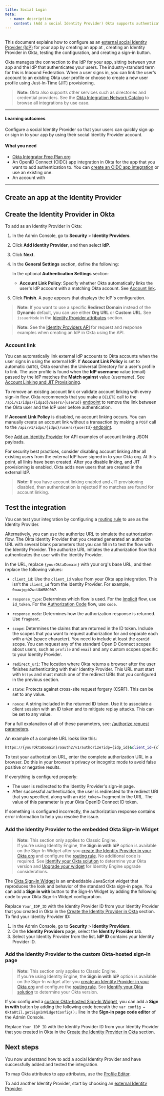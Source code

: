 ```yaml
---
title: Social Login
meta:
  - name: description
    content: (Add a social Identity Provider) Okta supports authentication with social Identity Providers. Get an overview of the social login process and prerequisites, as well as the setup instructions.
---
```


## <StackSnippet snippet="idp" inline />

This document explains how to configure <StackSnippet snippet="idp" inline /> as an [external social Identity Provider (IdP)](/docs/concepts/identity-providers/) for your app by creating an app at <StackSnippet snippet="idp" inline />, creating an Identity Provider in Okta, testing the configuration, and creating a sign-in button.

<StackSnippet snippet="micronote" />

Okta manages the connection to the IdP for your app, sitting between your app and the IdP that authenticates your users. The industry-standard term for this is Inbound Federation. When a user signs in, you can link the user’s <StackSnippet snippet="idp" inline /> account to an existing Okta user profile or choose to create a new user profile using Just-In-Time (JIT) provisioning.

> **Note:** Okta also supports other services such as directories and credential providers. See the [Okta Integration Network Catalog](https://www.okta.com/okta-integration-network/) to browse all integrations by use case.

---

#### Learning outcomes

Configure a social Identity Provider so that your users can quickly sign up or sign in to your app by using their social Identity Provider account.

#### What you need

* [Okta Integrator Free Plan org](https://developer.okta.com/signup)
* An OpenID Connect (OIDC) app integration in Okta for the app that you want to add authentication to. You can [create an OIDC app integration](https://help.okta.com/okta_help.htm?id=ext_Apps_App_Integration_Wizard-oidc) or use an existing one.
* An account with <StackSnippet snippet="idpaccount" inline />

---

## Create an app at the Identity Provider

<StackSnippet snippet="appatidp" />

## Create the Identity Provider in Okta

To add <StackSnippet snippet="idp" inline /> as an Identity Provider in Okta:

1. In the Admin Console, go to **Security** > **Identity Providers**.
1. Click **Add Identity Provider**, and then select **<StackSnippet snippet="idp" inline /> IdP**. <StackSnippet snippet="alt-idp" inline />
1. Click **Next**.
1. In the **General Settings** section, define the following:

   <StackSnippet snippet="appidpinokta" />

   In the optional **Authentication Settings** section:

   * **Account Link Policy**: Specify whether Okta automatically links the user's IdP account with a matching Okta account. See [Account link](#account-link).

5. Click **Finish**. A page appears that displays the IdP's configuration.

> **Note:** If you want to use a specific **Redirect Domain** instead of the **Dynamic** default, you can use either **Org URL** or **Custom URL**. See `issuerMode` in the [Identity Provider attributes](https://developer.okta.com/docs/api/openapi/okta-management/management/tag/IdentityProvider/#tag/IdentityProvider/operation/getIdentityProvider!c=200&path=created&t=response) section.

<StackSnippet snippet="afterappidpinokta" />

> **Note:** See the [Identity Providers API](https://developer.okta.com/docs/api/openapi/okta-management/management/tag/IdentityProvider/#tag/IdentityProvider/operation/createIdentityProvider) for request and response examples when creating an IdP in Okta using the API.

### Account link

You can automatically link external IdP accounts to Okta accounts when the user signs in using the external IdP. If **Account Link Policy** is set to automatic (`AUTO`), Okta searches the Universal Directory for a user's profile to link. The user profile is found when the **IdP username** value (email) passed by the IdP matches the **Match against** value (username). See [Account Linking and JIT Provisioning](/docs/concepts/identity-providers/#account-linking-and-just-in-time-provisioning).

To remove an existing account link or validate account linking with every sign-in flow, Okta recommends that you make a `DELETE` call to the `/api/v1/idps/{idpId}/users/{userId}` [endpoint](https://developer.okta.com/docs/api/openapi/okta-management/management/tag/IdentityProviderUsers/#tag/IdentityProviderUsers/operation/unlinkUserFromIdentityProvider) to remove the link between the Okta user and the IdP user before authentication.

If **Account Link Policy** is disabled, no account linking occurs. You can manually create an account link without a transaction by making a `POST` call to the `/api/v1/idps/{idps}/users/{userId}` [endpoint](https://developer.okta.com/docs/api/openapi/okta-management/management/tag/IdentityProviderUsers/#tag/IdentityProviderUsers/operation/linkUserToIdentityProvider).

See [Add an Identity Provider](https://developer.okta.com/docs/api/openapi/okta-management/management/tag/IdentityProvider/#tag/IdentityProvider/operation/createIdentityProvider) for API examples of account linking JSON payloads.

For security best practices, consider disabling account linking after all existing users from the external IdP have signed in to your Okta org. At this point, all links have been created. After you disable linking, and JIT provisioning is enabled, Okta adds new users that are created in the external IdP.

> **Note:** If you have account linking enabled and JIT provisioning disabled, then authentication is rejected if no matches are found for account linking.

## Test the integration

You can test your integration by configuring a [routing rule](https://help.okta.com/okta_help.htm?id=ext-cfg-routing-rules) to use <StackSnippet snippet="idp" inline /> as the Identity Provider.

Alternatively, you can use the authorize URL to simulate the authorization flow. The Okta Identity Provider that you created generated an authorize URL with several blank parameters that you can fill in to test the flow with the Identity Provider. The authorize URL initiates the authorization flow that authenticates the user with the Identity Provider.

In the URL, replace `{yourOktaDomain}` with your org's base URL, and then replace the following values:

* `client_id`: Use the `client_id` value from your Okta app integration. This isn’t the `client_id` from the Identity Provider. For example, `0oawjqpb2wcUAWM8C0h7`.

* `response_type`: Determines which flow is used. For the [Implicit](/docs/guides/implement-grant-type/implicit/main/) flow, use `id_token`. For the [Authorization Code](/docs/guides/implement-grant-type/authcode/main/) flow, use `code`.

* `response_mode`: Determines how the authorization response is returned. Use `fragment`.

* `scope`: Determines the claims that are returned in the ID token. Include the scopes that you want to request authorization for and separate each with a `%20` (space character). You need to include at least the `openid` scope. You can request any of the standard OpenID Connect scopes about users, such as `profile` and `email` and any custom scopes specific to your Identity Provider.

* `redirect_uri`: The location where Okta returns a browser after the user finishes authenticating with their Identity Provider. This URL must start with `https` and must match one of the redirect URIs that you configured in the previous section.

* `state`: Protects against cross-site request forgery (CSRF). This can be set to any value.

* `nonce`: A string included in the returned ID token. Use it to associate a client session with an ID token and to mitigate replay attacks. This can be set to any value.

For a full explanation of all of these parameters, see: [/authorize request parameters](https://developer.okta.com/docs/api/openapi/okta-oauth/oauth/tag/CustomAS/#tag/CustomAS/operation/authorizeCustomAS).

An example of a complete URL looks like this:

```bash
https://{yourOktaDomain}/oauth2/v1/authorize?idp={idp_id}&client_id={client_id}&response_type=id_token&response_mode=fragment&scope=openid%20email&redirect_uri=https%3A%2F%2FyourAppUrlHere.com%2F&state=WM6D&nonce=YsG76jo

```

To test your authorization URL, enter the complete authorization URL in a browser. Do this in your browser's privacy or incognito mode to avoid false positive or negative results.

If everything is configured properly:

* The user is redirected to the Identity Provider's sign-in page.
* After successful authentication, the user is redirected to the redirect URI that you specified, along with an `#id_token=` fragment in the URL. The value of this parameter is your Okta OpenID Connect ID token.

If something is configured incorrectly, the authorization response contains error information to help you resolve the issue.

<StackSnippet snippet="noemail" />

### Add the Identity Provider to the embedded Okta Sign-In Widget

> **Note:** This section only applies to Classic Engine. <br>
> If you're using Identity Engine, the **Sign in with IdP** option is available on the Sign-In Widget after you [create the Identity Provider in your Okta org](#create-the-identity-provider-in-okta) and configure the [routing rule](https://help.okta.com/okta_help.htm?id=ext-cfg-routing-rules). No additional code is required. See [Identify your Okta solution](https://help.okta.com/okta_help.htm?type=oie&id=ext-oie-version) to determine your Okta version and [Upgrade your widget](/docs/guides/oie-upgrade-sign-in-widget/main/#idp-discovery) for Identity Engine upgrade considerations.

The [Okta Sign-In Widget](https://github.com/okta/okta-signin-widget) is an embeddable JavaScript widget that reproduces the look and behavior of the standard Okta sign-in page. You can add a **Sign in with <StackSnippet snippet="idp" inline />** button to the Sign-In Widget by adding the following code to your Okta Sign-In Widget configuration.

<StackSnippet snippet="siwconfig" />

Replace `Your_IDP_ID` with the Identity Provider ID from your Identity Provider that you created in Okta in the [Create the Identity Provider in Okta](#create-the-identity-provider-in-okta) section. To find your Identity Provider ID:

1. In the Admin Console, go to **Security** > **Identity Providers**.
1. On the **Identity Providers** page, select the **Identity Provider** tab.
1. Select your Identity Provider from the list. **IdP ID** contains your Identity Provider ID.

### Add the Identity Provider to the custom Okta-hosted sign-in page

> **Note:** This section only applies to Classic Engine. <br>
> If you're using Identity Engine, the **Sign in with IdP** option is available on the Sign-In widget after you [create an Identity Provider in your Okta org](#create-an-identity-provider-in-okta) and configure the [routing rule](https://help.okta.com/okta_help.htm?id=ext-cfg-routing-rules). See [Identify your Okta solution](https://help.okta.com/okta_help.htm?type=oie&id=ext-oie-version) to determine your Okta version.

If you configured a [custom Okta-hosted Sign-In Widget](/docs/guides/custom-widget/main/#style-the-okta-hosted-sign-in-widget), you can add a **Sign in with <StackSnippet snippet="idp" inline />** button by adding the following code beneath the `var config = OktaUtil.getSignInWidgetConfig();` line in the **Sign-in page code editor** of the Admin Console.

<StackSnippet snippet="siwconfig" />

Replace `Your_IDP_ID` with the Identity Provider ID from your Identity Provider that you created in Okta in the [Create the Identity Provider in Okta](#create-the-identity-provider-in-okta) section.

## Next steps

You now understand how to add a social Identity Provider and have successfully added and tested the integration.

To map Okta attributes to app attributes, use the [Profile Editor](https://help.okta.com/okta_help.htm?id=ext_app_map).

To add another Identity Provider, start by choosing an [external Identity Provider](/docs/guides/identity-providers/).

